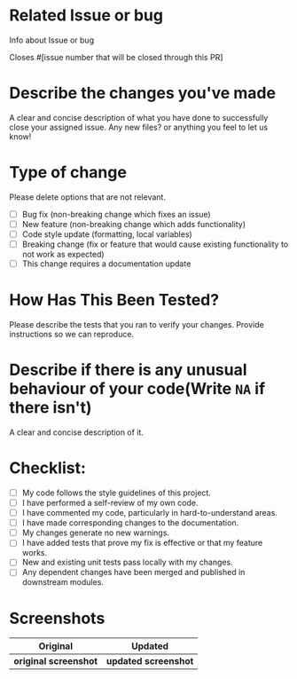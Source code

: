 # Related Issue or bug

Info about Issue or bug

Closes #[issue number that will be closed through this PR]

# Describe the changes you've made

A clear and concise description of what you have done to successfully close your assigned issue. Any new files? or anything you feel to let us know!

# Type of change

Please delete options that are not relevant.
<!--
Example how to mark a checkbox :-
- [x] My code follows the code style of this project.
-->
- [ ] Bug fix (non-breaking change which fixes an issue)
- [ ] New feature (non-breaking change which adds functionality)
- [ ] Code style update (formatting, local variables)
- [ ] Breaking change (fix or feature that would cause existing functionality to not work as expected)
- [ ] This change requires a documentation update

# How Has This Been Tested?

Please describe the tests that you ran to verify your changes. Provide instructions so we can reproduce.

# Describe if there is any unusual behaviour of your code(Write `NA` if there isn't)

A clear and concise description of it.

# Checklist:

<!--
Example how to mark a checkbox :-
- [x] My code follows the code style of this project.
-->
- [ ] My code follows the style guidelines of this project.
- [ ] I have performed a self-review of my own code.
- [ ] I have commented my code, particularly in hard-to-understand areas.
- [ ] I have made corresponding changes to the documentation.
- [ ] My changes generate no new warnings.
- [ ] I have added tests that prove my fix is effective or that my feature works.
- [ ] New and existing unit tests pass locally with my changes.
- [ ] Any dependent changes have been merged and published in downstream modules.

# Screenshots

 Original           | Updated
 :--------------------: |:--------------------:
 **original screenshot**  | <b>updated screenshot </b> |
